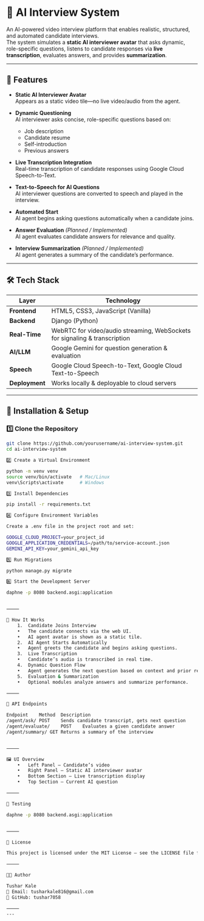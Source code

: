# 🎯 AI Interview System

An AI-powered video interview platform that enables realistic, structured, and automated candidate interviews.  
The system simulates a **static AI interviewer avatar** that asks dynamic, role-specific questions, listens to candidate responses via **live transcription**, evaluates answers, and provides **summarization**.

---

## 📌 Features

- **Static AI Interviewer Avatar**  
  Appears as a static video tile—no live video/audio from the agent.
  
- **Dynamic Questioning**  
  AI interviewer asks concise, role-specific questions based on:
  - Job description
  - Candidate resume
  - Self-introduction
  - Previous answers

- **Live Transcription Integration**  
  Real-time transcription of candidate responses using Google Cloud Speech-to-Text.

- **Text-to-Speech for AI Questions**  
  AI interviewer questions are converted to speech and played in the interview.

- **Automated Start**  
  AI agent begins asking questions automatically when a candidate joins.

- **Answer Evaluation** *(Planned / Implemented)*  
  AI agent evaluates candidate answers for relevance and quality.

- **Interview Summarization** *(Planned / Implemented)*  
  AI agent generates a summary of the candidate’s performance.

---

## 🛠 Tech Stack

| Layer             | Technology                                                                 |
| ----------------- | -------------------------------------------------------------------------- |
| **Frontend**      | HTML5, CSS3, JavaScript (Vanilla)                                          |
| **Backend**       | Django (Python)                                                            |
| **Real-Time**     | WebRTC for video/audio streaming, WebSockets for signaling & transcription |
| **AI/LLM**        | Google Gemini for question generation & evaluation                         |
| **Speech**        | Google Cloud Speech-to-Text, Google Cloud Text-to-Speech                   |
| **Deployment**    | Works locally & deployable to cloud servers                                |

---


## 🚀 Installation & Setup

### 1️⃣ Clone the Repository
```bash
git clone https://github.com/yourusername/ai-interview-system.git
cd ai-interview-system

2️⃣ Create a Virtual Environment

python -m venv venv
source venv/bin/activate   # Mac/Linux
venv\Scripts\activate      # Windows

3️⃣ Install Dependencies

pip install -r requirements.txt

4️⃣ Configure Environment Variables

Create a .env file in the project root and set:

GOOGLE_CLOUD_PROJECT=your_project_id
GOOGLE_APPLICATION_CREDENTIALS=/path/to/service-account.json
GEMINI_API_KEY=your_gemini_api_key

5️⃣ Run Migrations

python manage.py migrate

6️⃣ Start the Development Server

daphne -p 8080 backend.asgi:application


⸻

📡 How It Works
	1.	Candidate Joins Interview
	•	The candidate connects via the web UI.
	•	AI agent avatar is shown as a static tile.
	2.	AI Agent Starts Automatically
	•	Agent greets the candidate and begins asking questions.
	3.	Live Transcription
	•	Candidate’s audio is transcribed in real time.
	4.	Dynamic Question Flow
	•	Agent generates the next question based on context and prior responses.
	5.	Evaluation & Summarization
	•	Optional modules analyze answers and summarize performance.

⸻

🧩 API Endpoints

Endpoint	Method	Description
/agent/ask/	POST	Sends candidate transcript, gets next question
/agent/evaluate/	POST	Evaluates a given candidate answer
/agent/summary/	GET	Returns a summary of the interview


⸻

🖼 UI Overview
	•	Left Panel – Candidate’s video
	•	Right Panel – Static AI interviewer avatar
	•	Bottom Section – Live transcription display
	•	Top Section – Current AI question

⸻

🧪 Testing

daphne -p 8080 backend.asgi:application


⸻

📜 License

This project is licensed under the MIT License – see the LICENSE file for details.

⸻

👨‍💻 Author

Tushar Kale
📧 Email: tusharkale816@gmail.com
🔗 GitHub: tushar7058

⸻
---
